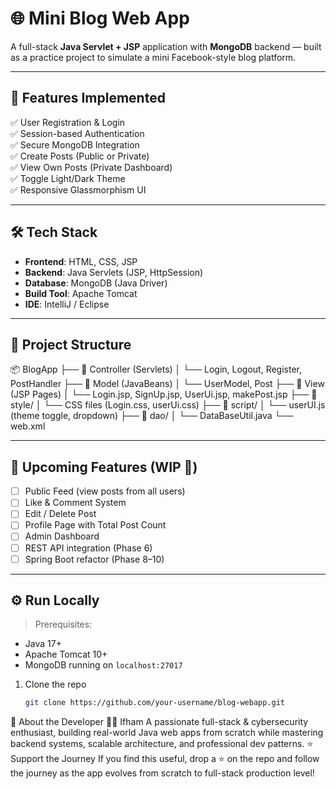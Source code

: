 # 🌐 Mini Blog Web App

A full-stack **Java Servlet + JSP** application with **MongoDB** backend — built as a practice project to simulate a mini Facebook-style blog platform.

---

## 📌 Features Implemented

✅ User Registration & Login  
✅ Session-based Authentication  
✅ Secure MongoDB Integration  
✅ Create Posts (Public or Private)  
✅ View Own Posts (Private Dashboard)  
✅ Toggle Light/Dark Theme  
✅ Responsive Glassmorphism UI  

---

## 🛠️ Tech Stack

- **Frontend**: HTML, CSS, JSP  
- **Backend**: Java Servlets (JSP, HttpSession)  
- **Database**: MongoDB (Java Driver)  
- **Build Tool**: Apache Tomcat  
- **IDE**: IntelliJ / Eclipse  

---

## 📂 Project Structure

📦 BlogApp
├── 📁 Controller (Servlets)
│ └── Login, Logout, Register, PostHandler
├── 📁 Model (JavaBeans)
│ └── UserModel, Post
├── 📁 View (JSP Pages)
│ └── Login.jsp, SignUp.jsp, UserUi.jsp, makePost.jsp
├── 📁 style/
│ └── CSS files (Login.css, userUi.css)
├── 📁 script/
│ └── userUI.js (theme toggle, dropdown)
├── 📁 dao/
│ └── DataBaseUtil.java
└── web.xml

---

## 🚧 Upcoming Features (WIP 🚀)

- [ ] Public Feed (view posts from all users)  
- [ ] Like & Comment System  
- [ ] Edit / Delete Post  
- [ ] Profile Page with Total Post Count  
- [ ] Admin Dashboard  
- [ ] REST API integration (Phase 6)  
- [ ] Spring Boot refactor (Phase 8–10)

---

## ⚙️ Run Locally

> Prerequisites:
- Java 17+
- Apache Tomcat 10+
- MongoDB running on `localhost:27017`

1. Clone the repo  
   ```bash
   git clone https://github.com/your-username/blog-webapp.git
🧠 About the Developer
👨‍💻 Ifham
A passionate full-stack & cybersecurity enthusiast, building real-world Java web apps from scratch while mastering backend systems, scalable architecture, and professional dev patterns.
⭐ Support the Journey
If you find this useful, drop a ⭐ on the repo and follow the journey as the app evolves from scratch to full-stack production level!

